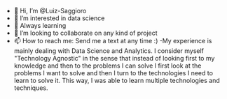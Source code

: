 - 👋 Hi, I’m @Luiz-Saggioro
- 👀 I’m interested in data science
- 🌱 Always learning
- 💞️ I’m looking to collaborate on any kind of project
- 📫 How to reach me: Send me a text at any time :)
-My experience is mainly dealing with Data Science and Analytics. I consider myself "Technology Agnostic" in the sense that instead of looking first to my knowledge and then to the problems I can solve I first look at the problems I want to solve and then I turn to the technologies I need to learn to solve it. This way, I was able to learn multiple technologies and techniques.

<!---
Luiz-Saggioro/Luiz-Saggioro is a ✨ special ✨ repository because its `README.md` (this file) appears on your GitHub profile.
You can click the Preview link to take a look at your changes.
--->
